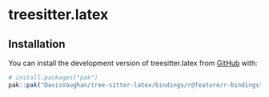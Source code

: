 
<!-- README.md is generated from README.Rmd. Please edit that file -->

# treesitter.latex

## Installation

You can install the development version of treesitter.latex from
[GitHub](https://github.com/) with:

``` r
# install.packages("pak")
pak::pak("DavisVaughan/tree-sitter-latex/bindings/r@feature/r-bindings")
```
